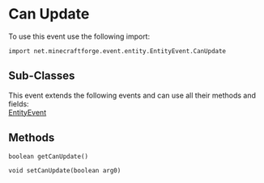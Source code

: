 # Can Update

To use this event use the following import:
```groovy:no-line-numbers
import net.minecraftforge.event.entity.EntityEvent.CanUpdate
```

## Sub-Classes
This event extends the following events and can use all their methods and fields: <br>
[EntityEvent](../entity_event/index.md)

## Methods
```groovy:no-line-numbers
boolean getCanUpdate()
```

```groovy:no-line-numbers
void setCanUpdate(boolean arg0)
```
